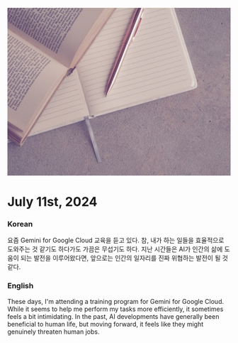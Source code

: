 ![diary](img/blog/diary.jpeg)
# July 11st, 2024

### Korean
요즘 Gemini for Google Cloud 교육을 듣고 있다. 참, 내가 하는 일들을 효율적으로 도와주는 것 같기도 하다가도 가끔은 무섭기도 하다. 지난 시간들은 AI가 인간의 삶에 도움이 되는 발전을 이루어왔다면, 앞으로는 인간의 일자리를 진짜 위협하는 발전이 될 것 같다.


### English
These days, I'm attending a training program for Gemini for Google Cloud. While it seems to help me perform my tasks more efficiently, it sometimes feels a bit intimidating. In the past, AI developments have generally been beneficial to human life, but moving forward, it feels like they might genuinely threaten human jobs.








